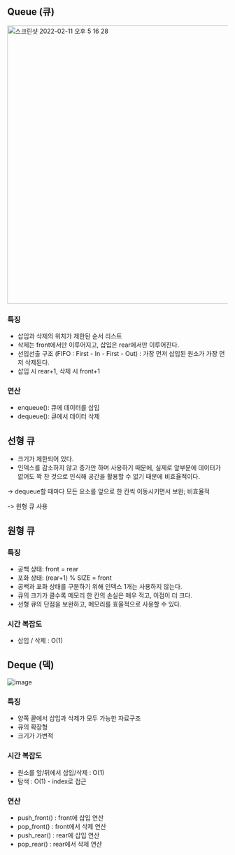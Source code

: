 
## Queue (큐)

<img width="634" alt="스크린샷 2022-02-11 오후 5 16 28" src="https://user-images.githubusercontent.com/61968474/153557955-e289c6bf-34ea-41a6-9689-6472c774e1bf.png">

### 특징

- 삽입과 삭제의 위치가 제한된 순서 리스트
- 삭제는 front에서만 이루어지고, 삽입은 rear에서만 이루어진다.
- 선입선출 구조 (FIFO : First - In - First - Out) : 가장 먼저 삽입된 원소가 가장 먼저 삭제된다.
- 삽입 시 rear+1, 삭제 시 front+1

### 연산
- enqueue(): 큐에 데이터를 삽입
- dequeue(): 큐에서 데이터 삭제

## 선형 큐
- 크기가 제한되어 있다.
- 인덱스를 감소하지 않고 증가만 하며 사용하기 때문에, 실제로 앞부분에 데이터가 없어도 꽉 찬 것으로 인식해 공간을 활용할 수 없기 때문에 비효율적이다.

-> dequeue할 때마다 모든 요소를 앞으로 한 칸씩 이동시키면서 보완; 비효율적

-> 원형 큐 사용

## 원형 큐
### 특징
- 공백 상태: front = rear
- 포화 상태: (rear+1) % SIZE = front
- 공백과 포화 상태를 구분하기 위해 인덱스 1개는 사용하지 않는다.
- 큐의 크기가 클수록 메모리 한 칸의 손실은 매우 적고, 이점이 더 크다.
- 선형 큐의 단점을 보완하고, 메모리를 효율적으로 사용할 수 있다.

### 시간 복잡도

- 삽입 / 삭제 : O(1)

## Deque (덱)

![image](https://user-images.githubusercontent.com/61968474/94561565-27758180-029f-11eb-84e1-64fb9a14d550.png)

### 특징

- 양쪽 끝에서 삽입과 삭제가 모두 가능한 자료구조
- 큐의 확장형
- 크기가 가변적

### 시간 복잡도

- 원소를 앞/뒤에서 삽입/삭제 : O(1)
- 탐색 : O(1) - index로 접근

### 연산

- push_front() : front에 삽입 연산
- pop_front() : front에서 삭제 연산
- push_rear() : rear에 삽입 연산
- pop_rear() : rear에서 삭제 연산

